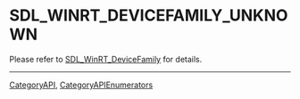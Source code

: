 # SDL_WINRT_DEVICEFAMILY_UNKNOWN

Please refer to [SDL_WinRT_DeviceFamily](SDL_WinRT_DeviceFamily) for details.

----
[CategoryAPI](CategoryAPI), [CategoryAPIEnumerators](CategoryAPIEnumerators)

